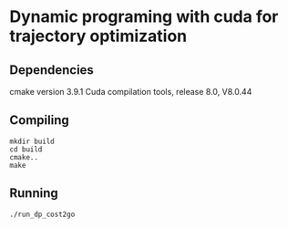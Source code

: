 # Dynamic programing with cuda for trajectory optimization

## Dependencies
cmake version 3.9.1
Cuda compilation tools, release 8.0, V8.0.44


## Compiling

    mkdir build
    cd build
    cmake..
    make

## Running

    ./run_dp_cost2go